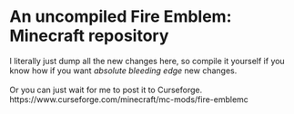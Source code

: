 <h1><b>An uncompiled Fire Emblem: Minecraft repository</b></h1>
I literally just dump all the new changes here, so compile it yourself if you know how if you want <i>absolute bleeding edge</i> new changes.
<br>
<br>
Or you can just wait for me to post it to Curseforge.
https://www.curseforge.com/minecraft/mc-mods/fire-emblemc
